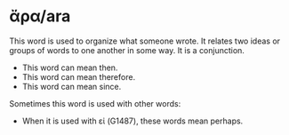 # ἄρα/ara
This word is used to organize what someone wrote. It relates two ideas or groups of words to one another in some way. It is a conjunction.
* This word can mean then.
* This word can mean therefore.
* This word can mean since.

Sometimes this word is used with other words:
* When it is used with εἰ (G1487), these words mean perhaps.
